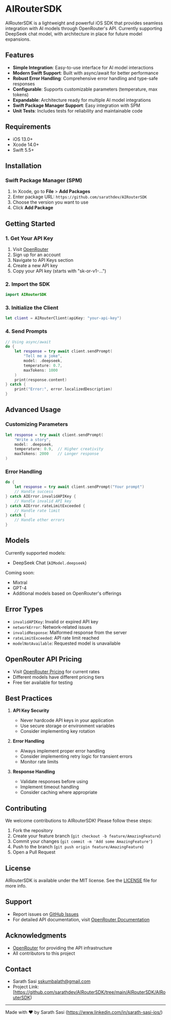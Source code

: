 # AIRouterSDK

AIRouterSDK is a lightweight and powerful iOS SDK that provides seamless integration with AI models through OpenRouter's API. Currently supporting DeepSeek chat model, with architecture in place for future model expansions.

## Features
- **Simple Integration**: Easy-to-use interface for AI model interactions
- **Modern Swift Support**: Built with async/await for better performance
- **Robust Error Handling**: Comprehensive error handling and type-safe responses
- **Configurable**: Supports customizable parameters (temperature, max tokens)
- **Expandable**: Architecture ready for multiple AI model integrations
- **Swift Package Manager Support**: Easy integration with SPM
- **Unit Tests**: Includes tests for reliability and maintainable code

## Requirements
- iOS 13.0+
- Xcode 14.0+
- Swift 5.5+

## Installation

### Swift Package Manager (SPM)
1. In Xcode, go to **File** > **Add Packages**
2. Enter package URL: `https://github.com/sarathdev/AIRouterSDK`
3. Choose the version you want to use
4. Click **Add Package**

## Getting Started

### 1. Get Your API Key
1. Visit [OpenRouter](https://openrouter.ai/)
2. Sign up for an account
3. Navigate to API Keys section
4. Create a new API key
5. Copy your API key (starts with "sk-or-v1-...")

### 2. Import the SDK
```swift
import AIRouterSDK
```

### 3. Initialize the Client
```swift
let client = AIRouterClient(apiKey: "your-api-key")
```

### 4. Send Prompts
```swift
// Using async/await
do {
    let response = try await client.sendPrompt(
        "Tell me a joke",
        model: .deepseek,
        temperature: 0.7,
        maxTokens: 1000
    )
    print(response.content)
} catch {
    print("Error:", error.localizedDescription)
}
```

## Advanced Usage

### Customizing Parameters
```swift
let response = try await client.sendPrompt(
    "Write a story",
    model: .deepseek,
    temperature: 0.9,  // Higher creativity
    maxTokens: 2000    // Longer response
)
```

### Error Handling
```swift
do {
    let response = try await client.sendPrompt("Your prompt")
    // Handle success
} catch AIError.invalidAPIKey {
    // Handle invalid API key
} catch AIError.rateLimitExceeded {
    // Handle rate limit
} catch {
    // Handle other errors
}
```

## Models
Currently supported models:
- DeepSeek Chat (`AIModel.deepseek`)

Coming soon:
- Mixtral
- GPT-4
- Additional models based on OpenRouter's offerings

## Error Types
- `invalidAPIKey`: Invalid or expired API key
- `networkError`: Network-related issues
- `invalidResponse`: Malformed response from the server
- `rateLimitExceeded`: API rate limit reached
- `modelNotAvailable`: Requested model is unavailable

## OpenRouter API Pricing
- Visit [OpenRouter Pricing](https://openrouter.ai/pricing) for current rates
- Different models have different pricing tiers
- Free tier available for testing

## Best Practices
1. **API Key Security**
   - Never hardcode API keys in your application
   - Use secure storage or environment variables
   - Consider implementing key rotation

2. **Error Handling**
   - Always implement proper error handling
   - Consider implementing retry logic for transient errors
   - Monitor rate limits

3. **Response Handling**
   - Validate responses before using
   - Implement timeout handling
   - Consider caching where appropriate

## Contributing
We welcome contributions to AIRouterSDK! Please follow these steps:

1. Fork the repository
2. Create your feature branch (`git checkout -b feature/AmazingFeature`)
3. Commit your changes (`git commit -m 'Add some AmazingFeature'`)
4. Push to the branch (`git push origin feature/AmazingFeature`)
5. Open a Pull Request

## License
AIRouterSDK is available under the MIT license. See the [LICENSE](LICENSE) file for more info.

## Support
- Report issues on [GitHub Issues](https://github.com/yourusername/AIRouterSDK/issues)
- For detailed API documentation, visit [OpenRouter Documentation](https://openrouter.ai/docs)

## Acknowledgments
- [OpenRouter](https://openrouter.ai/) for providing the API infrastructure
- All contributors to this project

## Contact
- Sarath Sasi sskumbalath@gmail.com
- Project Link: [https://github.com/sarathdev/AIRouterSDK/tree/main/AIRouterSDK/AIRouterSDK)

---

Made with ❤️ by Sarath Sasi (https://www.linkedin.com/in/sarath-sasi-ios/)
